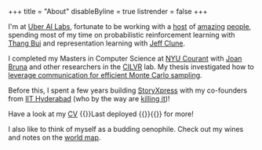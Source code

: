 +++
title = "About"
disableByline = true
listrender = false
+++

I'm at [Uber AI Labs](https://www.uber.com/us/en/uberai/), fortunate to be working
with a [host](https://twitter.com/tkaraletsos?lang=en) of [amazing](https://people.orie.cornell.edu/mup3/) [people](https://ashedwards.github.io/), spending most of my time on
probabilistic reinforcement learning with [Thang Bui](http://mlg.eng.cam.ac.uk/thang/)
and representation learning with [Jeff Clune](http://jeffclune.com/).

I completed my Masters in Computer Science at [NYU Courant](https://cs.nyu.edu) 
with [Joan Bruna](https://cims.nyu.edu/~bruna/) and other researchers in the 
[CILVR](https://wp.nyu.edu/cilvr/) lab. My thesis investigated how to [leverage
communication for efficient Monte Carlo sampling](https://cs.nyu.edu/media/publications/kapoor_sanyam.pdf).

Before this, I spent a few years building [StoryXpress](https://storyxpress.co/)
with my co-founders from [IIT Hyderabad](https://www.iith.ac.in/)
(who by the way are [killing it](https://www.forbes.com/profile/storyxpress/?list=30under30-asia-media-marketing-advertising#22c9b8ad1f85))!

Have a look at my [CV](/files/cv.pdf)
{{<footnote>}}Last deployed {{<date>}}{{</footnote>}} for more!

I also like to think of myself as a budding oenophile. Check out my wines and notes
on the [world map](https://wine.sanyamkapoor.com).